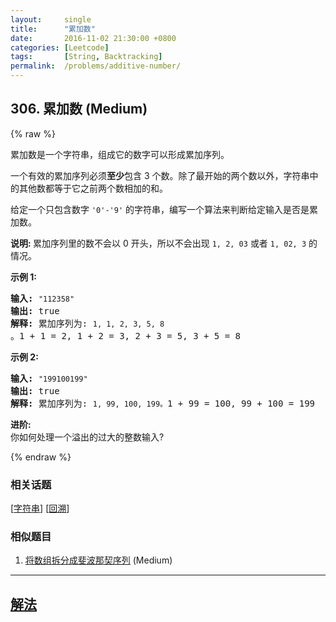 ```yaml
---
layout:     single
title:      "累加数"
date:       2016-11-02 21:30:00 +0800
categories: [Leetcode]
tags:       [String, Backtracking]
permalink:  /problems/additive-number/
---
```


## 306. 累加数 (Medium)

{% raw %}

<p>累加数是一个字符串，组成它的数字可以形成累加序列。</p>

<p>一个有效的累加序列必须<strong>至少</strong>包含 3 个数。除了最开始的两个数以外，字符串中的其他数都等于它之前两个数相加的和。</p>

<p>给定一个只包含数字&nbsp;<code>&#39;0&#39;-&#39;9&#39;</code>&nbsp;的字符串，编写一个算法来判断给定输入是否是累加数。</p>

<p><strong>说明:&nbsp;</strong>累加序列里的数不会以 0 开头，所以不会出现&nbsp;<code>1, 2, 03</code> 或者&nbsp;<code>1, 02, 3</code>&nbsp;的情况。</p>

<p><strong>示例 1:</strong></p>

<pre><strong>输入:</strong> <code>&quot;112358&quot;</code>
<strong>输出:</strong> true 
<strong>解释: </strong>累加序列为: <code>1, 1, 2, 3, 5, 8 </code>。1 + 1 = 2, 1 + 2 = 3, 2 + 3 = 5, 3 + 5 = 8
</pre>

<p><strong>示例&nbsp;2:</strong></p>

<pre><strong>输入:</strong> <code>&quot;199100199&quot;</code>
<strong>输出:</strong> true 
<strong>解释: </strong>累加序列为: <code>1, 99, 100, 199。</code>1 + 99 = 100, 99 + 100 = 199</pre>

<p><strong>进阶:</strong><br>
你如何处理一个溢出的过大的整数输入?</p>

{% endraw %}

### 相关话题
  [[字符串](https://github.com/awesee/leetcode/tree/main/tag/string/README.md)]
  [[回溯](https://github.com/awesee/leetcode/tree/main/tag/backtracking/README.md)]

### 相似题目
  1. [将数组拆分成斐波那契序列](/problems/split-array-into-fibonacci-sequence) (Medium)

---

## [解法](https://github.com/awesee/leetcode/tree/main/problems/additive-number)
